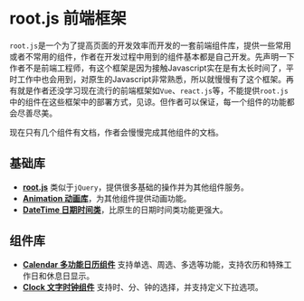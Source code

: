 # root.js 前端框架

`root.js`是一个为了提高页面的开发效率而开发的一套前端组件库，提供一些常用或者不常用的组件，作者在开发过程中用到的组件基本都是自己开发。先声明一下作者不是前端工程师，有这个框架是因为接触Javascript实在是有太长时间了，平时工作中也会用到，对原生的Javascript非常熟悉，所以就慢慢有了这个框架。再有就是作者还没学习现在流行的前端框架如`Vue`、`react.js`等，不能提供`root.js`中的组件在这些框架中的部署方式，见谅。但作者可以保证，每一个组件的功能都会尽善尽美。

现在只有几个组件有文档，作者会慢慢完成其他组件的文档。

## 基础库

* [**root.js**](/root.js/root.md) 类似于`jQuery`，提供很多基础的操作并为其他组件服务。
* [**Animation 动画库**](/root.js/animation.md)，为其他组件提供动画功能。
* [**DateTime 日期时间类**](/root.js/datetime.md)，比原生的日期时间类功能更强大。


## 组件库

* [**Calendar 多功能日历组件**](/root.js/calendar.md) 支持单选、周选、多选等功能，支持农历和特殊工作日和休息日显示。
* [**Clock 文字时钟组件**](/root.js/clock.md) 支持时、分、钟的选择，并支持定义下拉选项。